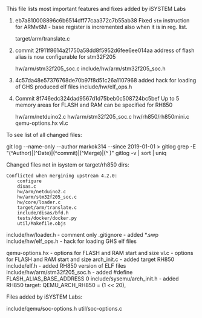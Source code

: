 This file lists most important features and fixes added by iSYSTEM Labs

1. eb7a810008896c6b6514dff77caa372c7b55ab38
   Fixed `stm` instruction for ARMv6M - base register is incremented also when 
   it is in reg. list.

   target/arm/translate.c

2. commit 2f911f8614a21750a58dd8f5952d6fee6ee014aa
   address of flash alias is now configurable for stm32F205

   hw/arm/stm32f205_soc.c
   include/hw/arm/stm32f205_soc.h
   
3. 4c57da48e57376768de70b97f8d51c26a1107968
   added hack for loading of GHS produced elf files
   include/hw/elf_ops.h

4. Commit 8f746edc324dad9567d1d75beb0c508724bc5bef
   Up to 5 memory areas for FLASH and RAM can be specified for RH850

     hw/arm/netduino2.c
     hw/arm/stm32f205_soc.c
     hw/rh850/rh850mini.c
     qemu-options.hx
     vl.c

To see list of all changed files:

git log --name-only --author markok314 --since 2019-01-01 > gitlog
grep -E "(^Author)|(^Date)|(^commit)|(^Merge)|(^   )" gitlog -v | sort | uniq

Changed files not in isystem or target/rh850 dirs:

    Conflicted when mergining upstream 4.2.0:
        configure
        disas.c
        hw/arm/netduino2.c
        hw/arm/stm32f205_soc.c
        hw/core/loader.c
        target/arm/translate.c
        include/disas/bfd.h
        tests/docker/docker.py
        util/Makefile.objs
 

include/hw/loader.h  - comment only
.gitignore           - added *.swp
include/hw/elf_ops.h - hack for loading GHS elf files

qemu-options.hx      - options for FLASH and RAM start and size
vl.c                 - options for FLASH and RAM start and size
arch_init.c          - added target RH850
include/elf.h        - added RH850 version of ELF files
include/hw/arm/stm32f205_soc.h - added #define FLASH_ALIAS_BASE_ADDRESS 0
include/sysemu/arch_init.h - added RH850 target:  QEMU_ARCH_RH850 = (1 << 20),

Files added by iSYSTEM Labs:

include/qemu/soc-options.h 
util/soc-options.c
